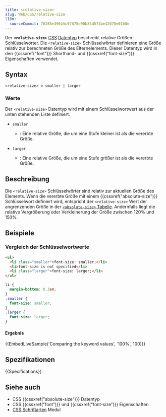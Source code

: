 ```yaml
---
title: <relative-size>
slug: Web/CSS/relative-size
l10n:
  sourceCommit: 70285e396b5c97675e90b85d573be42078e0168e
---
```


Der **`<relative-size>`** [CSS](/de/docs/Web/CSS) [Datentyp](/de/docs/Web/CSS/CSS_values_and_units/CSS_data_types) beschreibt relative Größen-Schlüsselwörter. Die `<relative-size>` Schlüsselwörter definieren eine Größe relativ zur berechneten Größe des Elternelements. Dieser Datentyp wird in den {{cssxref("font")}} Shorthand- und {{cssxref("font-size")}} Eigenschaften verwendet.

## Syntax

```plain
<relative-size> = smaller | larger
```

### Werte

Der `<relative-size>` Datentyp wird mit einem Schlüsselwortwert aus der unten stehenden Liste definiert.

- `smaller`
  - : Eine relative Größe, die um eine Stufe kleiner ist als die vererbte Größe.

- `larger`
  - : Eine relative Größe, die um eine Stufe größer ist als die vererbte Größe.

## Beschreibung

Die `<relative-size>` Schlüsselwörter sind relativ zur aktuellen Größe des Elements. Wenn die vererbte Größe mit einem {{cssxref("absolute-size")}} Schlüsselwort definiert wird, entspricht der `<relative-size>` Wert der angrenzenden Größe in der [`<absolute-size>` Tabelle](/de/docs/Web/CSS/absolute-size#description). Andernfalls liegt die relative Vergrößerung oder Verkleinerung der Größe zwischen 120% und 150%.

## Beispiele

### Vergleich der Schlüsselwortwerte

```html
<ul>
  <li class="smaller">font-size: smaller;</li>
  <li>font-size is not specified</li>
  <li class="larger">font-size: larger;</li>
</ul>
```

```css
li {
  margin-bottom: 0.3em;
}
.smaller {
  font-size: smaller;
}
.larger {
  font-size: larger;
}
```

#### Ergebnis

{{EmbedLiveSample('Comparing the keyword values', '100%', 100)}}

## Spezifikationen

{{Specifications}}

## Siehe auch

- CSS {{cssxref("absolute-size")}} Datentyp
- CSS {{cssxref("font")}} und {{cssxref("font-size")}} Eigenschaften
- [CSS Schriftarten](/de/docs/Web/CSS/CSS_fonts) Modul
